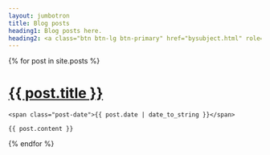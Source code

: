 ```yaml
---
layout: jumbotron
title: Blog posts
heading1: Blog posts here.
heading2: <a class="btn btn-lg btn-primary" href="bysubject.html" role="button">By subject</a>
---
```




<div class="posts">
  {% for post in site.posts %}
  <div class="post">
    <h1>
      <a href="{{ post.url }}">
        {{ post.title }}
      </a>
    </h1>

    <span class="post-date">{{ post.date | date_to_string }}</span>

    {{ post.content }}
  </div>
  {% endfor %}
</div>



